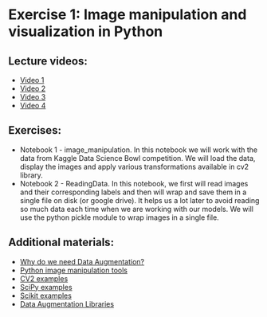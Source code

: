 # Exercise 1: Image manipulation and visualization in Python

## Lecture videos:

 * [Video 1](https://www.youtube.com/watch?v=-TDNDv2C6ow&feature=em-share_video_user)
 * [Video 2](https://www.youtube.com/watch?v=-RmipXviG8E&feature=em-share_video_user)
 * [Video 3](https://www.youtube.com/watch?v=-RmipXviG8E&feature=em-share_video_user)
 * [Video 4](https://www.youtube.com/watch?v=-RmipXviG8E&feature=em-share_video_user)

## Exercises:
 * Notebook 1 - image_manipulation. In this notebook we will work with the data from Kaggle Data Science Bowl competition. We will load the data, display the images and apply various transformations available in cv2 library. 
 * Notebook 2 - ReadingData. In this notebook, we first will read images and their corresponding labels and then will wrap and save them in a single file on disk (or google drive). It helps us a lot later to avoid reading so much data each time when we are working with our models. We will use the python pickle module to wrap images in a single file. 

## Additional materials:

 * [Why do we need Data Augmentation?](https://nanonets.com/blog/data-augmentation-how-to-use-deep-learning-when-you-have-limited-data-part-2/)
 * [Python image manipulation tools](https://opensource.com/article/19/3/python-image-manipulation-tools)
 * [CV2 examples](https://opencv-python-tutroals.readthedocs.io/en/latest/py_tutorials/py_imgproc/py_table_of_contents_imgproc/py_table_of_contents_imgproc.html#image-processing-in-opencv)
 * [SciPy examples](https://docs.scipy.org/doc/scipy/reference/tutorial/ndimage.html)
 * [Scikit examples](https://scikit-image.org/docs/stable/auto_examples/index.html)
 * [Data Augmentation Libraries](https://towardsdatascience.com/data-augmentation-for-deep-learning-4fe21d1a4eb9)
